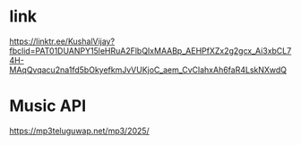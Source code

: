 # link
https://linktr.ee/KushalVijay?fbclid=PAT01DUANPY15leHRuA2FlbQIxMAABp_AEHPfXZx2g2gcx_Ai3xbCL74H-MAqQvqacu2na1fd5bOkyefkmJvVUKjoC_aem_CvClahxAh6faR4LskNXwdQ
# Music API
https://mp3teluguwap.net/mp3/2025/
